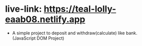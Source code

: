 # live-link: https://teal-lolly-eaab08.netlify.app
* A simple project to deposit and withdraw(calculate) like bank.     (JavaScript DOM Project)
